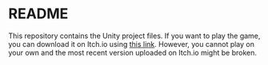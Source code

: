 # README
 
This repository contains the Unity project files. If you want to play the game, you can download it on Itch.io using [this link](https://owengretz.itch.io/hidenseek). However, you cannot play on your own and the most recent version uploaded on Itch.io might be broken.
